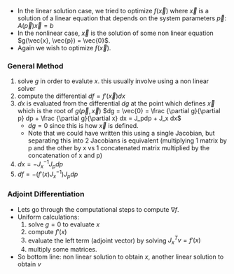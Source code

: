 - In the linear solution case, we tried to optimize $f(\vec{x})$ where $\vec{x}$ is a solution of a linear equation that depends on the system parameters $\vec{p}$: $A(\vec{p})\vec{x} = b$ 
- In the nonlinear case, $\vec{x}$ is the solution of some non linear equation $g(\vec{x}, \vec{p}) = \vec{0}$.
- Again we wish to optimize $f(\vec{x})$.
### General Method
1. solve $g$ in order to evalute $x$. this usually involve using a non linear solver
2. compute the differential $df = f'(\vec{x})dx$ 
3. $dx$ is evaluated from the differential $dg$ at the point which defines $\vec{x}$ which is the root of $g(\vec{p}, \vec{x})$ 
   $dg = \vec{0} = \frac {\partial g}{\partial p} dp + \frac {\partial g}{\partial x} dx = J_pdp + J_x dx$ 
   - $dg = 0$ since this is how $\vec{x}$ is defined.
   - Note that we could have written this using a single Jacobian, but separating this into 2 Jacobians is equivalent (multiplying 1 matrix by p and the other by x vs 1 concatenated matrix multiplied by the concatenation of x and p)
4. $dx = -J_x^{-1}J_pdp$ 
5. $df = - (f'(x) J_x^{-1}) J_pdp$ 
### Adjoint Differentiation
- Lets go through the computational steps to compute $\nabla f$.
- Uniform calculations:
  1. solve $g = 0$ to evaluate $x$
  2. compute $f'(x)$ 
  3. evaluate the left term (adjoint vector) by solving $J_x^Tv=f'(x)$ 
  4. multiply some matrices.
- So bottom line: non linear solution to obtain $x$, another linear solution to obtain $v$ 
